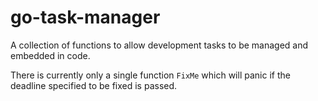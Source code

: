 # go-task-manager
A collection of functions to allow development tasks to be managed and embedded in code.

There is currently only a single function `FixMe` which will panic if the deadline
specified to be fixed is passed.
